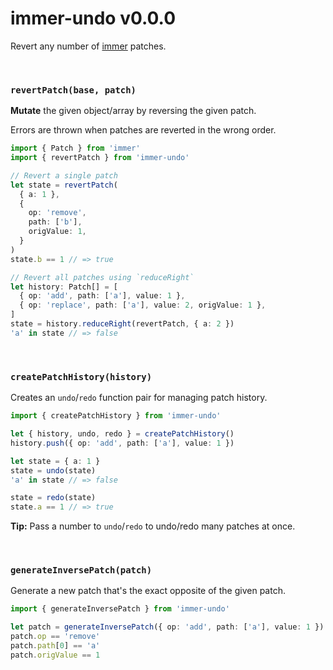 # immer-undo v0.0.0

Revert any number of [immer][1] patches.

[1]: https://github.com/mweststrate/immer

&nbsp;

### `revertPatch(base, patch)`

**Mutate** the given object/array by reversing the given patch.

Errors are thrown when patches are reverted in the wrong order.

```ts
import { Patch } from 'immer'
import { revertPatch } from 'immer-undo'

// Revert a single patch
let state = revertPatch(
  { a: 1 },
  {
    op: 'remove',
    path: ['b'],
    origValue: 1,
  }
)
state.b == 1 // => true

// Revert all patches using `reduceRight`
let history: Patch[] = [
  { op: 'add', path: ['a'], value: 1 },
  { op: 'replace', path: ['a'], value: 2, origValue: 1 },
]
state = history.reduceRight(revertPatch, { a: 2 })
'a' in state // => false
```

&nbsp;

### `createPatchHistory(history)`

Creates an `undo`/`redo` function pair for managing patch history.

```ts
import { createPatchHistory } from 'immer-undo'

let { history, undo, redo } = createPatchHistory()
history.push({ op: 'add', path: ['a'], value: 1 })

let state = { a: 1 }
state = undo(state)
'a' in state // => false

state = redo(state)
state.a == 1 // => true
```

**Tip:** Pass a number to `undo`/`redo` to undo/redo many patches at once.

&nbsp;

### `generateInversePatch(patch)`

Generate a new patch that's the exact opposite of the given patch.

```ts
import { generateInversePatch } from 'immer-undo'

let patch = generateInversePatch({ op: 'add', path: ['a'], value: 1 })
patch.op == 'remove'
patch.path[0] == 'a'
patch.origValue == 1
```
